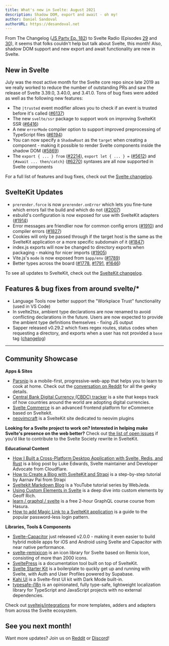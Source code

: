 ```yaml
---
title: What's new in Svelte: August 2021
description: Shadow DOM, export and await - oh my!
author: Daniel Sandoval
authorURL: https://desandoval.net
---
```


From The Changelog ([JS Party Ep. 182](https://changelog.com/jsparty/182)) to Svelte Radio (Episodes [29](https://share.transistor.fm/s/adc23e84) and [30](https://share.transistor.fm/s/6316622d)), it seems that folks couldn't help but talk about Svelte, this month! Also, shadow DOM support and new export and await functionality are new in Svelte.

## New in Svelte

July was the most active month for the Svelte core repo since late 2019 as we really worked to reduce the number of outstanding PRs and saw the release of Svelte 3.39.0, 3.40.0, and 3.41.0. Tons of bug fixes were added as well as the following new features:

- The `|trusted` event modifier allows you to check if an event is trusted before it's called ([#6137](https://github.com/sveltejs/svelte/issues/6137))
- The new `svelte/ssr` package to support work on improving SvelteKit SSR ([#6416](https://github.com/sveltejs/svelte/pull/6416))
- A new `errorMode` compiler option to support improved preprocessing of TypeScript files ([#6194](https://github.com/sveltejs/svelte/pull/6194))
- You can now specify a `ShadowRoot` as the `target` when creating a component - making it possible to render Svelte components inside the shadow DOM ([#5869](https://github.com/sveltejs/svelte/issues/5869))
- The `export { ... } from` ([#2214](https://github.com/sveltejs/svelte/issues/2214)), `export let { ... } =` ([#5612](https://github.com/sveltejs/svelte/issues/5612)) and `{#await ... then/catch}` ([#6270](https://github.com/sveltejs/svelte/issues/6270)) syntaxes are all now supported in Svelte components

For a full list of features and bug fixes, check out the [Svelte changelog](https://github.com/sveltejs/svelte/blob/master/CHANGELOG.md).

## SvelteKit Updates
- `prerender.force` is now `prerender.onError` which lets you fine-tune which errors fail the build and which do not ([#2007](https://github.com/sveltejs/kit/pull/2007))
- esbuild's configuration is now exposed for use with SvelteKit adapters ([#1914](https://github.com/sveltejs/kit/pull/1914))
- Error messages are friendlier now for common config errors ([#1910](https://github.com/sveltejs/kit/pull/1910)) and compiler errors ([#1827](https://github.com/sveltejs/kit/pull/1827))
- Cookies will only be passed through if the target host is the same as the SvelteKit application or a more specific subdomain of it ([#1847](https://github.com/sveltejs/kit/pull/1847))
- index.js exports will now be changed to directory exports when packaging - making for nicer imports ([#1905](https://github.com/sveltejs/kit/pull/1905))
- Vite.js's `mode` is now exposed from `$app/env` ([#1789](https://github.com/sveltejs/kit/pull/1789))
- Better types across the board ([#1778](https://github.com/sveltejs/kit/pull/1778), [#1791](https://github.com/sveltejs/kit/pull/1791), [#1646](https://github.com/sveltejs/kit/pull/1646))

To see all updates to SvelteKit, check out the [SvelteKit changelog](https://github.com/sveltejs/kit/blob/master/packages/kit/CHANGELOG.md).

## Features & bug fixes from around svelte/*
- Language Tools now better support the "Workplace Trust" functionality (used in VS Code)
- In svelte2tsx, ambient type declarations are now renamed to avoid conflicting declarations in the future. Users are now expected to provide the ambient type definitions themselves - fixing JS output
- Sapper released v0.29.2 which fixes regex routes, status codes when requesting a directory, and exports when a user has not provided a `base` tag ([changelog](https://github.com/sveltejs/sapper/blob/master/CHANGELOG.md))

---

## Community Showcase

**Apps & Sites**
- [Parsnip](https://www.parsnip.ai/) is a mobile-first, progressive-web-app that helps you to learn to cook at home. Check out the [conversation on Reddit](https://www.reddit.com/r/sveltejs/comments/oearb9/learning_to_cook_at_home_with_parsnip_built/) for all the geeky details.
- [Central Bank Digital Currency (CBDC) tracker](https://www.atlanticcouncil.org/cbdctracker/) is a site that keeps track of how countries around the world are adopting digital currencies.
- [Svelte Commerce](https://github.com/itswadesh/svelte-commerce) is an advanced frontend platform for eCommerce based on Sveltekit.
- [neovimcraft](https://neovimcraft.com/) is a SvelteKit site dedicated to neovim plugins

**Looking for a Svelte project to work on? Interested in helping make Svelte's presence on the web better?** Check out [the list of open issues](https://github.com/svelte-society/sveltesociety-2021/issues) if you'd like to contribute to the Svelte Society rewrite in SvelteKit.

**Educational Content**
- [How I Built a Cross-Platform Desktop Application with Svelte, Redis, and Rust](https://css-tricks.com/how-i-built-a-cross-platform-desktop-application-with-svelte-redis-and-rust/) is a blog post by Luke Edwards, Svelte maintainer and Developer Advocate from Cloudflare.
- [How to Create a Blog with SvelteKit and Strapi](https://strapi.io/blog/how-to-create-a-blog-with-svelte-kit-strapi) is a step-by-step tutorial by Aarnav Pai from Strapi
- [Sveltekit Markdown Blog](https://www.youtube.com/watch?v=sKKgT0SEioI&list=PLm_Qt4aKpfKgonq1zwaCS6kOD-nbOKx7V) is a YouTube tutorial series by WebJeda.
- [Using Custom Elements in Svelte](https://css-tricks.com/using-custom-elements-in-svelte/) is a deep dive into custom elements by Geoff Rich.
- [learn / graphql / svelte](https://hasura.io/learn/graphql/svelte-apollo/introduction/) is a free 2-hour GraphQL course course from Hasura.
- [How to add Magic Link to a SvelteKit application](https://magic.link/posts/magic-svelte) is a guide to the popular password-less login pattern.

**Libraries, Tools & Components**
- [Svelte-Capacitor](https://github.com/drannex42/svelte-capacitor/) just released v2.0.0 - making it even easier to build hybrid mobile apps for iOS and Android using Svelte and Capacitor with near native performance.
- [svelte-remixicon](https://github.com/ABarnob/svelte-remixicon) is an icon library for Svelte based on Remix Icon, consisting of more than 2000 icons.
- [SveltePress](https://github.com/GeopJr/SveltePress) is a documentation tool built on top of SvelteKit.
- [Svelte Starter Kit](https://github.com/one-aalam/svelte-starter-kit/tree/auth-supabase) is a boilerplate to quckly get up and running with Svelte, with Auth and User Profiles powered by Supabase.
- [Kahi UI](https://github.com/novacbn/kahi-ui) is a Svelte-first UI kit with Dark Mode built-in.
- [typesafe-i18n](https://github.com/ivanhofer/typesafe-i18n) is an opinionated, fully type-safe, lightweight localization library for TypeScript and JavaScript projects with no external dependencies.

Check out [sveltejs/integrations](https://github.com/sveltejs/integrations) for more templates, adders and adapters from across the Svelte ecosystem.


## See you next month!

Want more updates? Join us on [Reddit](https://www.reddit.com/r/sveltejs/) or [Discord](https://discord.com/invite/yy75DKs)!
